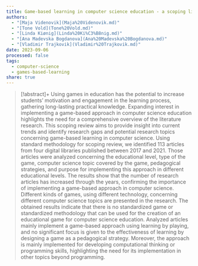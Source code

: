 ```yaml
---
title: Game-based learning in computer science education - a scoping literature review
authors:
  - "[Maja Videnovik](Maja%20Videnovik.md)"
  - "[Tone Vold](Tone%20Vold.md)"
  - "[Linda Kiønig](Linda%20Ki%C3%B8nig.md)"
  - "[Ana Madevska Bogdanova](Ana%20Madevska%20Bogdanova.md)"
  - "[Vladimir Trajkovik](Vladimir%20Trajkovik.md)"
date: 2023-09-06
processed: false
tags:
  - computer-science
  - games-based-learning
share: true
---
```


> [!abstract]+
> Using games in education has the potential to increase students’ motivation and engagement in the learning process, gathering long-lasting practical knowledge. Expanding interest in implementing a game-based approach in computer science education highlights the need for a comprehensive overview of the literature research. This scoping review aims to provide insight into current trends and identify research gaps and potential research topics concerning game-based learning in computer science. Using standard methodology for scoping review, we identified 113 articles from four digital libraries published between 2017 and 2021. Those articles were analyzed concerning the educational level, type of the game, computer science topic covered by the game, pedagogical strategies, and purpose for implementing this approach in different educational levels. The results show that the number of research articles has increased through the years, confirming the importance of implementing a game-based approach in computer science. Different kinds of games, using different technology, concerning different computer science topics are presented in the research. The obtained results indicate that there is no standardized game or standardized methodology that can be used for the creation of an educational game for computer science education. Analyzed articles mainly implement a game-based approach using learning by playing, and no significant focus is given to the effectiveness of learning by designing a game as a pedagogical strategy. Moreover, the approach is mainly implemented for developing computational thinking or programming skills, highlighting the need for its implementation in other topics beyond programming.




